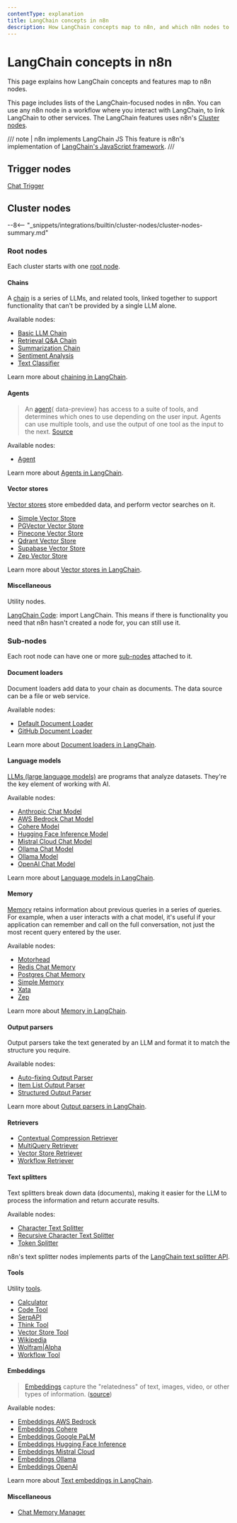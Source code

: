 ```yaml
---
contentType: explanation
title: LangChain concepts in n8n
description: How LangChain concepts map to n8n, and which n8n nodes to use.
---
```


# LangChain concepts in n8n

This page explains how LangChain concepts and features map to n8n nodes.

This page includes lists of the LangChain-focused nodes in n8n. You can use any n8n node in a workflow where you interact with LangChain, to link LangChain to other services. The LangChain features uses n8n's [Cluster nodes](/integrations/builtin/cluster-nodes/root-nodes/index.md).


/// note | n8n implements LangChain JS
This feature is n8n's implementation of [LangChain's JavaScript framework](https://js.langchain.com/docs/get_started/introduction).
///
## Trigger nodes

[Chat Trigger](/integrations/builtin/core-nodes/n8n-nodes-langchain.chattrigger/index.md)

## Cluster nodes

--8<-- "_snippets/integrations/builtin/cluster-nodes/cluster-nodes-summary.md"

### Root nodes

Each cluster starts with one [root node](/glossary.md#root-node-n8n).

#### Chains

A [chain](/glossary.md#ai-chain) is a series of LLMs, and related tools, linked together to support functionality that can't be provided by a single LLM alone.

Available nodes:

* [Basic LLM Chain](/integrations/builtin/cluster-nodes/root-nodes/n8n-nodes-langchain.chainllm.md)
* [Retrieval Q&A Chain](/integrations/builtin/cluster-nodes/root-nodes/n8n-nodes-langchain.chainretrievalqa/index.md)
* [Summarization Chain](/integrations/builtin/cluster-nodes/root-nodes/n8n-nodes-langchain.chainsummarization.md)
* [Sentiment Analysis](/integrations/builtin/cluster-nodes/root-nodes/n8n-nodes-langchain.sentimentanalysis.md)
* [Text Classifier](/integrations/builtin/cluster-nodes/root-nodes/n8n-nodes-langchain.text-classifier.md)

Learn more about [chaining in LangChain](https://js.langchain.com/docs/concepts/lcel).

#### Agents

> An [agent](/glossary.md#ai-agent){ data-preview} has access to a suite of tools, and determines which ones to use depending on the user input. Agents can use multiple tools, and use the output of one tool as the input to the next. [Source](https://github.com/langchain-ai/langchainjs/blob/def3a26c054575e1ed40b9062087e8c0a8899633/docs/core_docs/docs/modules/agents/index.mdx)

Available nodes:

* [Agent](/integrations/builtin/cluster-nodes/root-nodes/n8n-nodes-langchain.agent/index.md)

Learn more about [Agents in LangChain](https://js.langchain.com/docs/concepts/agents).

#### Vector stores

[Vector stores](/glossary.md#ai-vector-store) store embedded data, and perform vector searches on it.

* [Simple Vector Store](/integrations/builtin/cluster-nodes/root-nodes/n8n-nodes-langchain.vectorstoreinmemory.md)
* [PGVector Vector Store](/integrations/builtin/cluster-nodes/root-nodes/n8n-nodes-langchain.vectorstorepgvector.md)
* [Pinecone Vector Store](/integrations/builtin/cluster-nodes/root-nodes/n8n-nodes-langchain.vectorstorepinecone.md)
* [Qdrant Vector Store](/integrations/builtin/cluster-nodes/root-nodes/n8n-nodes-langchain.vectorstoreqdrant.md)
* [Supabase Vector Store](/integrations/builtin/cluster-nodes/root-nodes/n8n-nodes-langchain.vectorstoresupabase.md)
* [Zep Vector Store](/integrations/builtin/cluster-nodes/root-nodes/n8n-nodes-langchain.vectorstorezep.md)

Learn more about [Vector stores in LangChain](https://js.langchain.com/docs/concepts/vectorstores/).

#### Miscellaneous

Utility nodes.

[LangChain Code](/integrations/builtin/cluster-nodes/root-nodes/n8n-nodes-langchain.code/index.md): import LangChain. This means if there is functionality you need that n8n hasn't created a node for, you can still use it.

### Sub-nodes

Each root node can have one or more [sub-nodes](/glossary.md#sub-node-n8n) attached to it.

#### Document loaders

Document loaders add data to your chain as documents. The data source can be a file or web service.

Available nodes:

* [Default Document Loader](/integrations/builtin/cluster-nodes/sub-nodes/n8n-nodes-langchain.documentdefaultdataloader.md)
* [GitHub Document Loader](/integrations/builtin/cluster-nodes/sub-nodes/n8n-nodes-langchain.documentgithubloader.md)

Learn more about [Document loaders in LangChain](https://js.langchain.com/docs/concepts/document_loaders).

#### Language models

[LLMs (large language models)](/glossary.md#large-language-model-llm) are programs that analyze datasets. They're the key element of working with AI.

Available nodes:

* [Anthropic Chat Model](/integrations/builtin/cluster-nodes/sub-nodes/n8n-nodes-langchain.lmchatanthropic.md)
* [AWS Bedrock Chat Model](/integrations/builtin/cluster-nodes/sub-nodes/n8n-nodes-langchain.lmchatawsbedrock.md)
* [Cohere Model](/integrations/builtin/cluster-nodes/sub-nodes/n8n-nodes-langchain.lmcohere.md)
* [Hugging Face Inference Model](/integrations/builtin/cluster-nodes/sub-nodes/n8n-nodes-langchain.lmopenhuggingfaceinference.md)
* [Mistral Cloud Chat Model](/integrations/builtin/cluster-nodes/sub-nodes/n8n-nodes-langchain.lmchatmistralcloud.md)
* [Ollama Chat Model](/integrations/builtin/cluster-nodes/sub-nodes/n8n-nodes-langchain.lmchatollama/index.md)
* [Ollama Model](/integrations/builtin/cluster-nodes/sub-nodes/n8n-nodes-langchain.lmollama/index.md)
* [OpenAI Chat Model](/integrations/builtin/cluster-nodes/sub-nodes/n8n-nodes-langchain.lmchatopenai/index.md)

Learn more about [Language models in LangChain](https://js.langchain.com/docs/concepts/chat_models).

#### Memory

[Memory](/glossary.md#ai-memory) retains information about previous queries in a series of queries. For example, when a user interacts with a chat model, it's useful if your application can remember and call on the full conversation, not just the most recent query entered by the user.

Available nodes:

* [Motorhead](/integrations/builtin/cluster-nodes/sub-nodes/n8n-nodes-langchain.memorymotorhead.md)
* [Redis Chat Memory](/integrations/builtin/cluster-nodes/sub-nodes/n8n-nodes-langchain.memoryredischat.md)
* [Postgres Chat Memory](/integrations/builtin/cluster-nodes/sub-nodes/n8n-nodes-langchain.memorypostgreschat.md) 
* [Simple Memory](/integrations/builtin/cluster-nodes/sub-nodes/n8n-nodes-langchain.memorybufferwindow/index.md)
* [Xata](/integrations/builtin/cluster-nodes/sub-nodes/n8n-nodes-langchain.memoryxata.md)
* [Zep](/integrations/builtin/cluster-nodes/sub-nodes/n8n-nodes-langchain.memoryzep.md)

Learn more about [Memory in LangChain](https://langchain-ai.github.io/langgraphjs/concepts/memory/).

#### Output parsers

Output parsers take the text generated by an LLM and format it to match the structure you require.

Available nodes:

* [Auto-fixing Output Parser](/integrations/builtin/cluster-nodes/sub-nodes/n8n-nodes-langchain.outputparserautofixing.md)
* [Item List Output Parser](/integrations/builtin/cluster-nodes/sub-nodes/n8n-nodes-langchain.outputparseritemlist.md)
* [Structured Output Parser](/integrations/builtin/cluster-nodes/sub-nodes/n8n-nodes-langchain.outputparserstructured/index.md)

Learn more about [Output parsers in LangChain](https://js.langchain.com/docs/concepts/output_parsers/).

#### Retrievers


* [Contextual Compression Retriever](/integrations/builtin/cluster-nodes/sub-nodes/n8n-nodes-langchain.retrievercontextualcompression.md)
* [MultiQuery Retriever](/integrations/builtin/cluster-nodes/sub-nodes/n8n-nodes-langchain.retrievermultiquery.md)
* [Vector Store Retriever](/integrations/builtin/cluster-nodes/sub-nodes/n8n-nodes-langchain.retrievervectorstore.md)
* [Workflow Retriever](/integrations/builtin/cluster-nodes/sub-nodes/n8n-nodes-langchain.retrieverworkflow.md)


#### Text splitters

Text splitters break down data (documents), making it easier for the LLM to process the information and return accurate results.

Available nodes:

* [Character Text Splitter](/integrations/builtin/cluster-nodes/sub-nodes/n8n-nodes-langchain.textsplittercharactertextsplitter.md)
* [Recursive Character Text Splitter](/integrations/builtin/cluster-nodes/sub-nodes/n8n-nodes-langchain.textsplitterrecursivecharactertextsplitter.md)
* [Token Splitter](/integrations/builtin/cluster-nodes/sub-nodes/n8n-nodes-langchain.textsplittertokensplitter.md)

n8n's text splitter nodes implements parts of the [LangChain text splitter API](https://js.langchain.com/docs/concepts/text_splitters/).

#### Tools

Utility [tools](/glossary.md#ai-tool).

* [Calculator](/integrations/builtin/cluster-nodes/sub-nodes/n8n-nodes-langchain.toolcalculator.md)
* [Code Tool](/integrations/builtin/cluster-nodes/sub-nodes/n8n-nodes-langchain.toolcode.md)
* [SerpAPI](/integrations/builtin/cluster-nodes/sub-nodes/n8n-nodes-langchain.toolserpapi.md)
* [Think Tool](/integrations/builtin/cluster-nodes/sub-nodes/n8n-nodes-langchain.toolthink.md)
* [Vector Store Tool](/integrations/builtin/cluster-nodes/sub-nodes/n8n-nodes-langchain.toolvectorstore.md)
* [Wikipedia](/integrations/builtin/cluster-nodes/sub-nodes/n8n-nodes-langchain.toolwikipedia.md)
* [Wolfram|Alpha](/integrations/builtin/cluster-nodes/sub-nodes/n8n-nodes-langchain.toolwolframalpha.md)
* [Workflow Tool](/integrations/builtin/cluster-nodes/sub-nodes/n8n-nodes-langchain.toolworkflow.md)

#### Embeddings

> [Embeddings](/glossary.md#ai-embedding) capture the "relatedness" of text, images, video, or other types of information. ([source](https://supabase.com/docs/guides/ai/concepts))

Available nodes:


* [Embeddings AWS Bedrock](/integrations/builtin/cluster-nodes/sub-nodes/n8n-nodes-langchain.embeddingsawsbedrock.md)
* [Embeddings Cohere](/integrations/builtin/cluster-nodes/sub-nodes/n8n-nodes-langchain.embeddingscohere.md)
* [Embeddings Google PaLM](/integrations/builtin/cluster-nodes/sub-nodes/n8n-nodes-langchain.embeddingsgooglepalm.md)
* [Embeddings Hugging Face Inference](/integrations/builtin/cluster-nodes/sub-nodes/n8n-nodes-langchain.embeddingshuggingfaceinference.md)
* [Embeddings Mistral Cloud](/integrations/builtin/cluster-nodes/sub-nodes/n8n-nodes-langchain.embeddingsmistralcloud.md)
* [Embeddings Ollama](/integrations/builtin/cluster-nodes/sub-nodes/n8n-nodes-langchain.embeddingsollama.md)
* [Embeddings OpenAI](/integrations/builtin/cluster-nodes/sub-nodes/n8n-nodes-langchain.embeddingsopenai.md)

Learn more about [Text embeddings in LangChain](https://js.langchain.com/docs/concepts/embedding_models/).


#### Miscellaneous

* [Chat Memory Manager](/integrations/builtin/cluster-nodes/sub-nodes/n8n-nodes-langchain.memorymanager.md)



